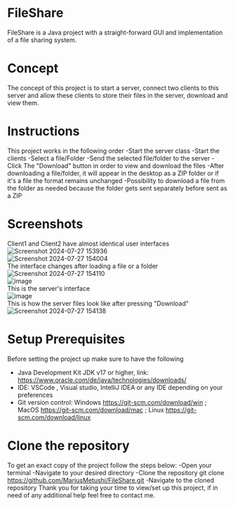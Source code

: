 # FileShare
FileShare is a Java project with a straight-forward GUI and implementation of a file sharing system.
# Concept
The concept of this project is to start a server, connect two clients to this server and allow these clients to store their files in the server, download and view them.
# Instructions
This project works in the following order
-Start the server class
-Start the clients
-Select a file/Folder
-Send the selected file/folder to the server
-Click The "Download" button in order to view and download the files
-After downloading a file/folder, it will appear in the desktop as a ZIP folder or if it's a file the format remains unchanged
-Possibility to download a file from the folder as needed because the folder gets sent separately before sent as a ZIP
# Screenshots
Client1 and Client2 have almost identical user interfaces
<br>
![Screenshot 2024-07-27 153936](https://github.com/user-attachments/assets/5519c1e8-c164-4aa8-97a3-e8df30e1e5bd)
<br>
![Screenshot 2024-07-27 154004](https://github.com/user-attachments/assets/6339ccdb-d814-4eec-9c86-62981b67d1f0)
<br>
The interface changes after loading a file or a folder
<br>
![Screenshot 2024-07-27 154110](https://github.com/user-attachments/assets/9579695d-7c81-483f-b145-3c4fec303e10)
<br>
![image](https://github.com/user-attachments/assets/91cdb0c8-08b8-41ae-935e-abfe6df122cc)
<br>
This is the server's interface
<br>
![image](https://github.com/user-attachments/assets/8dc8defb-3cc7-4617-99a5-949c6580c898)
<br>
This is how the server files look like after pressing "Download"
<br>
![Screenshot 2024-07-27 154138](https://github.com/user-attachments/assets/ea9f2295-cfc8-44b6-9367-c9bbf45f640e)
<br>
# Setup Prerequisites
Before setting the project up make sure to have the following
- Java Development Kit JDK v17 or higher, link: https://www.oracle.com/de/java/technologies/downloads/
- IDE: VSCode , Visual studio, IntelliJ IDEA or any IDE depending on your preferences
- Git version control: Windows https://git-scm.com/download/win ; MacOS https://git-scm.com/download/mac ; Linux https://git-scm.com/download/linux
# Clone the repository
To get an exact copy of the project follow the steps below:
-Open your terminal
-Navigate to your desired directory
-Clone the repository
git clone https://github.com/MarjusMetushi/FileShare.git
-Navigate to the cloned repository
Thank you for taking your time to view/set up this project, if in need of any additional help feel free to contact me.

